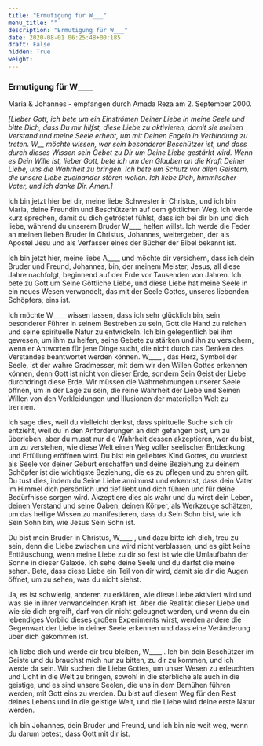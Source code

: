 ```yaml
---
title: "Ermutigung für W___"
menu_title: ""
description: "Ermutigung für W___"
date: 2020-08-01 06:25:48+00:185
draft: False
hidden: True
weight:
---
```

### Ermutigung für W____  

Maria & Johannes - empfangen durch Amada Reza am 2. September 2000.

*[Lieber Gott, ich bete um ein Einströmen Deiner Liebe in meine Seele und bitte Dich, dass Du mir hilfst, diese Liebe zu aktivieren, damit sie meinen Verstand und meine Seele erhebt, um mit Deinen Engeln in Verbindung zu treten. W__ möchte wissen, wer sein besonderer Beschützer ist, und dass durch dieses Wissen sein Gebet zu Dir um Deine Liebe gestärkt wird. Wenn es Dein Wille ist, lieber Gott, bete ich um den Glauben an die Kraft Deiner Liebe, uns die Wahrheit zu bringen. Ich bete um Schutz vor allen Geistern, die unsere Liebe zueinander stören wollen. Ich liebe Dich, himmlischer Vater, und ich danke Dir. Amen.]*

Ich bin jetzt hier bei dir, meine liebe Schwester in Christus, und ich bin Maria, deine Freundin und Beschützerin auf dem göttlichen Weg. Ich werde kurz sprechen, damit du dich getröstet fühlst, dass ich bei dir bin und dich liebe, während du unserem Bruder W____ helfen willst. Ich werde die Feder an meinen lieben Bruder in Christus, Johannes, weitergeben, der als Apostel Jesu und als Verfasser eines der Bücher der Bibel bekannt ist.

Ich bin jetzt hier, meine liebe A____ und möchte dir versichern, dass ich dein Bruder und Freund, Johannes, bin, der meinem Meister, Jesus, all diese Jahre nachfolgt, beginnend auf der Erde vor Tausenden von Jahren. Ich bete zu Gott um Seine Göttliche Liebe, und diese Liebe hat meine Seele in ein neues Wesen verwandelt, das mit der Seele Gottes, unseres liebenden Schöpfers, eins ist.

Ich möchte W____ wissen lassen, dass ich sehr glücklich bin, sein besonderer Führer in seinem Bestreben zu sein, Gott die Hand zu reichen und seine spirituelle Natur zu entwickeln. Ich bin gelegentlich bei ihm gewesen, um ihm zu helfen, seine Gebete zu stärken und ihn zu versichern, wenn er Antworten für jene Dinge sucht, die nicht durch das Denken des Verstandes beantwortet werden können. W____ , das Herz, Symbol der Seele, ist der wahre Gradmesser, mit dem wir den Willen Gottes erkennen können, denn Gott ist nicht von dieser Erde, sondern Sein Geist der Liebe durchdringt diese Erde. Wir müssen die Wahrnehmungen unserer Seele öffnen, um in der Lage zu sein, die reine Wahrheit der Liebe und Seinen Willen von den Verkleidungen und Illusionen der materiellen Welt zu trennen.

Ich sage dies, weil du vielleicht denkst, dass spirituelle Suche sich dir entzieht, weil du in den Anforderungen an dich gefangen bist, um zu überleben, aber du musst nur die Wahrheit dessen akzeptieren, wer du bist, um zu verstehen, wie diese Welt einen Weg voller seelischer Entdeckung und Erfüllung eröffnen wird. Du bist ein geliebtes Kind Gottes, du wurdest als Seele vor deiner Geburt erschaffen und deine Beziehung zu deinem Schöpfer ist die wichtigste Beziehung, die es zu pflegen und zu ehren gilt. Du tust dies, indem du Seine Liebe annimmst und erkennst, dass dein Vater im Himmel dich persönlich und tief liebt und dich führen und für deine Bedürfnisse sorgen wird. Akzeptiere dies als wahr und du wirst dein Leben, deinen Verstand und seine Gaben, deinen Körper, als Werkzeuge schätzen, um das heilige Wissen zu manifestieren, dass du Sein Sohn bist, wie ich Sein Sohn bin, wie Jesus Sein Sohn ist.

Du bist mein Bruder in Christus, W____ , und dazu bitte ich dich, treu zu sein, denn die Liebe zwischen uns wird nicht verblassen, und es gibt keine Enttäuschung, wenn meine Liebe zu dir so fest ist wie die Umlaufbahn der Sonne in dieser Galaxie. Ich sehe deine Seele und du darfst die meine sehen. Bete, dass diese Liebe ein Teil von dir wird, damit sie dir die Augen öffnet, um zu sehen, was du nicht siehst.

Ja, es ist schwierig, anderen zu erklären, wie diese Liebe aktiviert wird und was sie in ihrer verwandelnden Kraft ist. Aber die Realität dieser Liebe und wie sie dich ergreift, darf von dir nicht geleugnet werden, und wenn du ein lebendiges Vorbild dieses großen Experiments wirst, werden andere die Gegenwart der Liebe in deiner Seele erkennen und dass eine Veränderung über dich gekommen ist.

Ich liebe dich und werde dir treu bleiben, W____ . Ich bin dein Beschützer im Geiste und du brauchst mich nur zu bitten, zu dir zu kommen, und ich werde da sein. Wir suchen die Liebe Gottes, um unser Wesen zu erleuchten und Licht in die Welt zu bringen, sowohl in die sterbliche als auch in die geistige, und es sind unsere Seelen, die uns in dem Bemühen führen werden, mit Gott eins zu werden. Du bist auf diesem Weg für den Rest deines Lebens und in die geistige Welt, und die Liebe wird deine erste Natur werden.

Ich bin Johannes, dein Bruder und Freund, und ich bin nie weit weg, wenn du darum betest, dass Gott mit dir ist.
